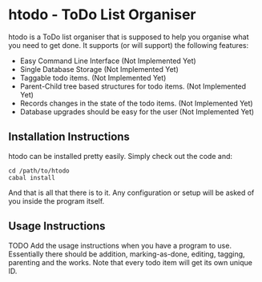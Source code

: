 # htodo - ToDo List Organiser

htodo is a ToDo list organiser that is supposed to help you organise what you need to get done. It
supports (or will support) the following features:

 - Easy Command Line Interface (Not Implemented Yet)
 - Single Database Storage (Not Implemented Yet)
 - Taggable todo items. (Not Implemented Yet)
 - Parent-Child tree based structures for todo items. (Not Implemented Yet)
 - Records changes in the state of the todo items. (Not Implemented Yet)
 - Database upgrades should be easy for the user (Not Implemented Yet)

## Installation Instructions

htodo can be installed pretty easily. Simply check out the code and:

    cd /path/to/htodo
    cabal install

And that is all that there is to it. Any configuration or setup will be asked of you inside the
program itself.

## Usage Instructions

TODO Add the usage instructions when you have a program to use. Essentially there should be addition,
marking-as-done, editing, tagging, parenting and the works. Note that every todo item will get its
own unique ID.
